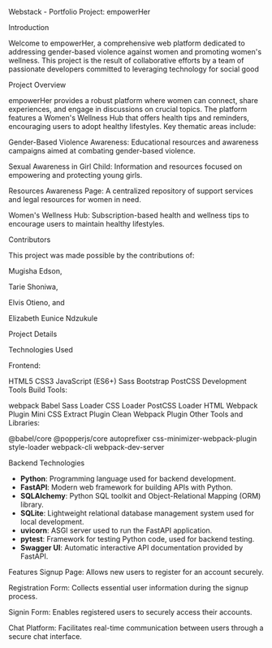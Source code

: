 Webstack - Portfolio Project: empowerHer

Introduction

Welcome to empowerHer, a comprehensive web platform dedicated to addressing gender-based violence against women and promoting women's wellness. 
This project is the result of collaborative efforts by a team of passionate developers committed to leveraging technology for social good

Project Overview

empowerHer provides a robust platform where women can connect, share experiences, and engage in discussions on crucial topics. The platform features a Women's Wellness Hub that offers health tips and reminders, encouraging users to adopt healthy lifestyles. Key thematic areas include:

Gender-Based Violence Awareness: Educational resources and awareness campaigns aimed at combating gender-based violence.

Sexual Awareness in Girl Child: Information and resources focused on empowering and protecting young girls.

Resources Awareness Page: A centralized repository of support services and legal resources for women in need.

Women's Wellness Hub: Subscription-based health and wellness tips to encourage users to maintain healthy lifestyles.

Contributors

This project was made possible by the contributions of:

Mugisha Edson,

Tarie Shoniwa,

Elvis Otieno, and

Elizabeth Eunice Ndzukule

Project Details


Technologies Used

Frontend:

HTML5
CSS3
JavaScript (ES6+)
Sass
Bootstrap
PostCSS
Development Tools
Build Tools:

webpack
Babel
Sass Loader
CSS Loader
PostCSS Loader
HTML Webpack Plugin
Mini CSS Extract Plugin
Clean Webpack Plugin
Other Tools and Libraries:

@babel/core
@popperjs/core
autoprefixer
css-minimizer-webpack-plugin
style-loader
webpack-cli
webpack-dev-server

Backend Technologies

- **Python**: Programming language used for backend development.
- **FastAPI**: Modern web framework for building APIs with Python.
- **SQLAlchemy**: Python SQL toolkit and Object-Relational Mapping (ORM) library.
- **SQLite**: Lightweight relational database management system used for local development.
- **uvicorn**: ASGI server used to run the FastAPI application.
- **pytest**: Framework for testing Python code, used for backend testing.
- **Swagger UI**: Automatic interactive API documentation provided by FastAPI.

Features
Signup Page: Allows new users to register for an account securely.

Registration Form: Collects essential user information during the signup process.

Signin Form: Enables registered users to securely access their accounts.

Chat Platform: Facilitates real-time communication between users through a secure chat interface.
